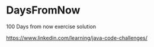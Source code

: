 # DaysFromNow
100 Days from now exercise solution

https://www.linkedin.com/learning/java-code-challenges/
